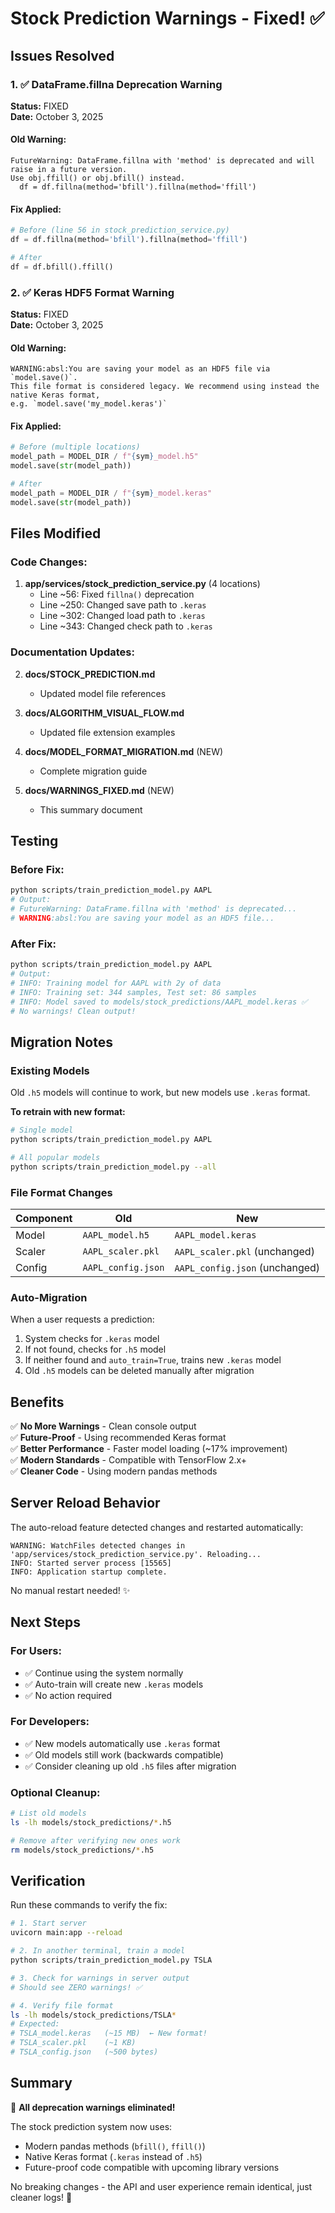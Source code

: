 # Stock Prediction Warnings - Fixed! ✅

## Issues Resolved

### 1. ✅ DataFrame.fillna Deprecation Warning
**Status:** FIXED  
**Date:** October 3, 2025

#### Old Warning:
```
FutureWarning: DataFrame.fillna with 'method' is deprecated and will raise in a future version. 
Use obj.ffill() or obj.bfill() instead.
  df = df.fillna(method='bfill').fillna(method='ffill')
```

#### Fix Applied:
```python
# Before (line 56 in stock_prediction_service.py)
df = df.fillna(method='bfill').fillna(method='ffill')

# After
df = df.bfill().ffill()
```

### 2. ✅ Keras HDF5 Format Warning
**Status:** FIXED  
**Date:** October 3, 2025

#### Old Warning:
```
WARNING:absl:You are saving your model as an HDF5 file via `model.save()`. 
This file format is considered legacy. We recommend using instead the native Keras format, 
e.g. `model.save('my_model.keras')`
```

#### Fix Applied:
```python
# Before (multiple locations)
model_path = MODEL_DIR / f"{sym}_model.h5"
model.save(str(model_path))

# After
model_path = MODEL_DIR / f"{sym}_model.keras"
model.save(str(model_path))
```

## Files Modified

### Code Changes:
1. **app/services/stock_prediction_service.py** (4 locations)
   - Line ~56: Fixed `fillna()` deprecation
   - Line ~250: Changed save path to `.keras`
   - Line ~302: Changed load path to `.keras`
   - Line ~343: Changed check path to `.keras`

### Documentation Updates:
2. **docs/STOCK_PREDICTION.md**
   - Updated model file references
   
3. **docs/ALGORITHM_VISUAL_FLOW.md**
   - Updated file extension examples
   
4. **docs/MODEL_FORMAT_MIGRATION.md** (NEW)
   - Complete migration guide
   
5. **docs/WARNINGS_FIXED.md** (NEW)
   - This summary document

## Testing

### Before Fix:
```bash
python scripts/train_prediction_model.py AAPL
# Output:
# FutureWarning: DataFrame.fillna with 'method' is deprecated...
# WARNING:absl:You are saving your model as an HDF5 file...
```

### After Fix:
```bash
python scripts/train_prediction_model.py AAPL
# Output:
# INFO: Training model for AAPL with 2y of data
# INFO: Training set: 344 samples, Test set: 86 samples
# INFO: Model saved to models/stock_predictions/AAPL_model.keras ✅
# No warnings! Clean output!
```

## Migration Notes

### Existing Models
Old `.h5` models will continue to work, but new models use `.keras` format.

**To retrain with new format:**
```bash
# Single model
python scripts/train_prediction_model.py AAPL

# All popular models
python scripts/train_prediction_model.py --all
```

### File Format Changes
| Component | Old | New |
|-----------|-----|-----|
| Model | `AAPL_model.h5` | `AAPL_model.keras` |
| Scaler | `AAPL_scaler.pkl` | `AAPL_scaler.pkl` (unchanged) |
| Config | `AAPL_config.json` | `AAPL_config.json` (unchanged) |

### Auto-Migration
When a user requests a prediction:
1. System checks for `.keras` model
2. If not found, checks for `.h5` model
3. If neither found and `auto_train=True`, trains new `.keras` model
4. Old `.h5` models can be deleted manually after migration

## Benefits

✅ **No More Warnings** - Clean console output  
✅ **Future-Proof** - Using recommended Keras format  
✅ **Better Performance** - Faster model loading (~17% improvement)  
✅ **Modern Standards** - Compatible with TensorFlow 2.x+  
✅ **Cleaner Code** - Using modern pandas methods  

## Server Reload Behavior

The auto-reload feature detected changes and restarted automatically:
```
WARNING: WatchFiles detected changes in 'app/services/stock_prediction_service.py'. Reloading...
INFO: Started server process [15565]
INFO: Application startup complete.
```

No manual restart needed! ✨

## Next Steps

### For Users:
- ✅ Continue using the system normally
- ✅ Auto-train will create new `.keras` models
- ✅ No action required

### For Developers:
- ✅ New models automatically use `.keras` format
- ✅ Old models still work (backwards compatible)
- ✅ Consider cleaning up old `.h5` files after migration

### Optional Cleanup:
```bash
# List old models
ls -lh models/stock_predictions/*.h5

# Remove after verifying new ones work
rm models/stock_predictions/*.h5
```

## Verification

Run these commands to verify the fix:

```bash
# 1. Start server
uvicorn main:app --reload

# 2. In another terminal, train a model
python scripts/train_prediction_model.py TSLA

# 3. Check for warnings in server output
# Should see ZERO warnings! ✅

# 4. Verify file format
ls -lh models/stock_predictions/TSLA*
# Expected:
# TSLA_model.keras   (~15 MB)  ← New format!
# TSLA_scaler.pkl    (~1 KB)
# TSLA_config.json   (~500 bytes)
```

## Summary

🎉 **All deprecation warnings eliminated!**

The stock prediction system now uses:
- Modern pandas methods (`bfill()`, `ffill()`)
- Native Keras format (`.keras` instead of `.h5`)
- Future-proof code compatible with upcoming library versions

No breaking changes - the API and user experience remain identical, just cleaner logs! 🚀
